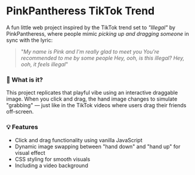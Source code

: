 # PinkPantheress TikTok Trend

A fun little web project inspired by the TikTok trend set to *"Illegal"* by PinkPantheress, where people mimic *picking up and dragging someone* in sync with the lyric:  
> "*My name is Pink and I'm really glad to meet you
You're recommended to me by some people
Hey, ooh, is this illegal?
Hey, ooh, it feels illegal*"

### 🎯 What is it?

This project replicates that playful vibe using an interactive draggable image. When you click and drag, the hand image changes to simulate "grabbing" — just like in the TikTok videos where users drag their friends off-screen.

### 💡 Features

- Click and drag functionality using vanilla JavaScript
- Dynamic image swapping between "hand down" and "hand up" for visual effect
- CSS styling for smooth visuals
- Including a video background



